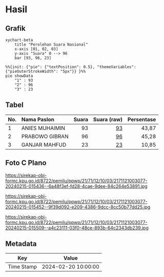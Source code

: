 # Hasil

## Grafik

```mermaid
xychart-beta
    title "Perolehan Suara Nasional"
    x-axis [01, 02, 03]
    y-axis "Suara" 0 --> 96
    bar [93, 96, 23]
```

```mermaid
%%{init: {"pie": {"textPosition": 0.5}, "themeVariables": {"pieOuterStrokeWidth": "5px"}} }%%
pie showData
    "1" : 93
    "2" : 96
    "3" : 23
```

## Tabel

| No. | Nama Paslon    | Suara | Suara (raw) | Persentase |
|:--- |:-------------- | -----:| -----------:| ----------:|
| 1   | ANIES MUHAIMIN | 93    | [93][p-1]   | 43,87      |
| 2   | PRABOWO GIBRAN | 96    | [96][p-2]   | 45,28      |
| 3   | GANJAR MAHFUD  | 23    | [23][p-3]   | 10,85      |


[p-1]: https://github.com/gigit-pemilu/pemilu-2024/blob/main/pilpres/hitung-suara/sub/21-kepulauan-riau/sub/71-kota-batam/sub/12-batu-aji/sub/1003-kibing/sub/077-tps/sub/paslon-1.txt
[p-2]: https://github.com/gigit-pemilu/pemilu-2024/blob/main/pilpres/hitung-suara/sub/21-kepulauan-riau/sub/71-kota-batam/sub/12-batu-aji/sub/1003-kibing/sub/077-tps/sub/paslon-2.txt
[p-3]: https://github.com/gigit-pemilu/pemilu-2024/blob/main/pilpres/hitung-suara/sub/21-kepulauan-riau/sub/71-kota-batam/sub/12-batu-aji/sub/1003-kibing/sub/077-tps/sub/paslon-3.txt

## Foto C Plano

https://sirekap-obj-formc.kpu.go.id/8722/pemilu/ppwp/21/71/12/10/03/2171121003077-20240215-015436--6a48f3ef-fd28-4cae-9dee-84c264e53891.jpg

https://sirekap-obj-formc.kpu.go.id/8722/pemilu/ppwp/21/71/12/10/03/2171121003077-20240215-015452--9f39d092-e209-4386-9dcc-8cc50b77dd25.jpg

https://sirekap-obj-formc.kpu.go.id/8722/pemilu/ppwp/21/71/12/10/03/2171121003077-20240215-015509--a4c23111-03f0-48ce-893b-64c2343db239.jpg


## Metadata

| Key        | Value               |
| ---------- | ------------------- |
| Time Stamp | 2024-02-20 10:00:00 |



